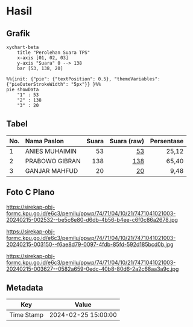 # Hasil

## Grafik

```mermaid
xychart-beta
    title "Perolehan Suara TPS"
    x-axis [01, 02, 03]
    y-axis "Suara" 0 --> 138
    bar [53, 138, 20]
```

```mermaid
%%{init: {"pie": {"textPosition": 0.5}, "themeVariables": {"pieOuterStrokeWidth": "5px"}} }%%
pie showData
    "1" : 53
    "2" : 138
    "3" : 20
```

## Tabel

| No. | Nama Paslon    | Suara | Suara (raw) | Persentase |
|:--- |:-------------- | -----:| -----------:| ----------:|
| 1   | ANIES MUHAIMIN | 53    | [53][p-1]   | 25,12      |
| 2   | PRABOWO GIBRAN | 138   | [138][p-2]  | 65,40      |
| 3   | GANJAR MAHFUD  | 20    | [20][p-3]   | 9,48       |


[p-1]: https://github.com/gigit-pemilu/pemilu-2024-74-sulawesi-tenggara/blob/main/pilpres/hitung-suara/sub/74-sulawesi-tenggara/sub/71-kota-kendari/sub/04-poasia/sub/1021-wundumbatu/sub/003-tps/sub/paslon-1.txt
[p-2]: https://github.com/gigit-pemilu/pemilu-2024-74-sulawesi-tenggara/blob/main/pilpres/hitung-suara/sub/74-sulawesi-tenggara/sub/71-kota-kendari/sub/04-poasia/sub/1021-wundumbatu/sub/003-tps/sub/paslon-2.txt
[p-3]: https://github.com/gigit-pemilu/pemilu-2024-74-sulawesi-tenggara/blob/main/pilpres/hitung-suara/sub/74-sulawesi-tenggara/sub/71-kota-kendari/sub/04-poasia/sub/1021-wundumbatu/sub/003-tps/sub/paslon-3.txt

## Foto C Plano

https://sirekap-obj-formc.kpu.go.id/e6c3/pemilu/ppwp/74/71/04/10/21/7471041021003-20240215-002532--be5c6e80-d6db-4b56-b4ee-c6f0c86a2678.jpg

https://sirekap-obj-formc.kpu.go.id/e6c3/pemilu/ppwp/74/71/04/10/21/7471041021003-20240215-003150--f6ae8d79-0097-4fdb-85fd-592d185bcd0b.jpg

https://sirekap-obj-formc.kpu.go.id/e6c3/pemilu/ppwp/74/71/04/10/21/7471041021003-20240215-003627--0582a659-0edc-40b8-80d6-2a2c68aa3a9c.jpg


## Metadata

| Key        | Value               |
| ---------- | ------------------- |
| Time Stamp | 2024-02-25 15:00:00 |



